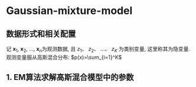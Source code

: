 # Gaussian-mixture-model
## 数据形式和相关配置
记
$\mathbf{x}_1$, 
$\mathbf{x}_2$, 
..., 
$\mathbf{x}_n$为观测数据, 且
$z_1$、
$z_2$、
...、
$z_K$
为类别变量, 这里称其为隐变量. 观测变量服从高斯混合分布: 
$p(x)=\sum_{i=1}^K$

## 1. EM算法求解高斯混合模型中的参数
